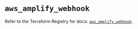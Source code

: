 # `aws_amplify_webhook`

Refer to the Terraform Registry for docs: [`aws_amplify_webhook`](https://registry.terraform.io/providers/hashicorp/aws/5.33.0/docs/resources/amplify_webhook).
